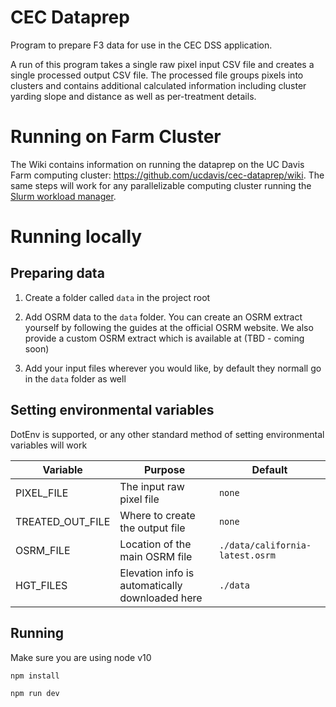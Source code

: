 # CEC Dataprep

Program to prepare F3 data for use in the CEC DSS application.

A run of this program takes a single raw pixel input CSV file and creates a single processed output CSV file.  The processed file groups pixels into clusters and contains additional calculated information including cluster yarding slope and distance as well as per-treatment details.

# Running on Farm Cluster

The Wiki contains information on running the dataprep on the UC Davis Farm computing cluster: https://github.com/ucdavis/cec-dataprep/wiki.  The same steps will work for any parallelizable computing cluster running the [Slurm workload manager](https://slurm.schedmd.com/overview.html).

# Running locally

## Preparing data

1. Create a folder called `data` in the project root

1. Add OSRM data to the `data` folder. You can create an OSRM extract yourself by following the guides at the official OSRM website. We also provide a custom OSRM extract which is available at (TBD - coming soon)

1. Add your input files wherever you would like, by default they normall go in the `data` folder as well

## Setting environmental variables

DotEnv is supported, or any other standard method of setting environmental variables will work

Variable | Purpose | Default
--- | --- | ---
PIXEL_FILE | The input raw pixel file | `none`
TREATED_OUT_FILE | Where to create the output file | `none`
OSRM_FILE | Location of the main OSRM file | `./data/california-latest.osrm`
HGT_FILES | Elevation info is automatically downloaded here | `./data`

## Running

Make sure you are using node v10

`npm install`

`npm run dev`


